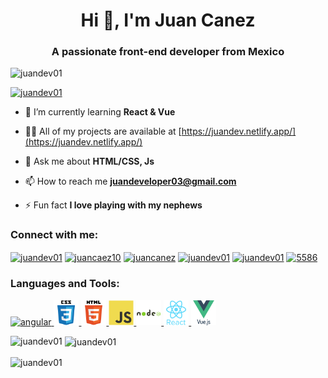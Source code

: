 <h1 align="center">Hi 👋, I'm Juan Canez</h1>
<h3 align="center">A passionate front-end developer from Mexico</h3>

<p align="left"> <img src="https://komarev.com/ghpvc/?username=juandev01&label=Profile%20views&color=0e75b6&style=flat" alt="juandev01" /> </p>

<p align="left"> <a href="https://github.com/ryo-ma/github-profile-trophy"><img src="https://github-profile-trophy.vercel.app/?username=juandev01" alt="juandev01" /></a> </p>

- 🌱 I’m currently learning **React & Vue**

- 👨‍💻 All of my projects are available at [https://juandev.netlify.app/](https://juandev.netlify.app/)

- 💬 Ask me about **HTML/CSS, Js**

- 📫 How to reach me **juandeveloper03@gmail.com**

- ⚡ Fun fact **I love playing with my nephews**

<h3 align="left">Connect with me:</h3>
<p align="left">
<a href="https://codepen.io/juandev01" target="blank"><img align="center" src="https://raw.githubusercontent.com/rahuldkjain/github-profile-readme-generator/master/src/images/icons/Social/codepen.svg" alt="juandev01" height="30" width="40" /></a>
<a href="https://twitter.com/juancaez10" target="blank"><img align="center" src="https://raw.githubusercontent.com/rahuldkjain/github-profile-readme-generator/master/src/images/icons/Social/twitter.svg" alt="juancaez10" height="30" width="40" /></a>
<a href="https://linkedin.com/in/juancanez" target="blank"><img align="center" src="https://raw.githubusercontent.com/rahuldkjain/github-profile-readme-generator/master/src/images/icons/Social/linked-in-alt.svg" alt="juancanez" height="30" width="40" /></a>
<a href="https://fb.com/juandev01" target="blank"><img align="center" src="https://raw.githubusercontent.com/rahuldkjain/github-profile-readme-generator/master/src/images/icons/Social/facebook.svg" alt="juandev01" height="30" width="40" /></a>
<a href="https://instagram.com/juandev01" target="blank"><img align="center" src="https://raw.githubusercontent.com/rahuldkjain/github-profile-readme-generator/master/src/images/icons/Social/instagram.svg" alt="juandev01" height="30" width="40" /></a>
<a href="https://discord.gg/5586" target="blank"><img align="center" src="https://raw.githubusercontent.com/rahuldkjain/github-profile-readme-generator/master/src/images/icons/Social/discord.svg" alt="5586" height="30" width="40" /></a>
</p>

<h3 align="left">Languages and Tools:</h3>
<p align="left"> <a href="https://angular.io" target="_blank" rel="noreferrer"> <img src="https://angular.io/assets/images/logos/angular/angular.svg" alt="angular" width="40" height="40"/> </a> <a href="https://www.w3schools.com/css/" target="_blank" rel="noreferrer"> <img src="https://raw.githubusercontent.com/devicons/devicon/master/icons/css3/css3-original-wordmark.svg" alt="css3" width="40" height="40"/> </a> <a href="https://www.w3.org/html/" target="_blank" rel="noreferrer"> <img src="https://raw.githubusercontent.com/devicons/devicon/master/icons/html5/html5-original-wordmark.svg" alt="html5" width="40" height="40"/> </a> <a href="https://developer.mozilla.org/en-US/docs/Web/JavaScript" target="_blank" rel="noreferrer"> <img src="https://raw.githubusercontent.com/devicons/devicon/master/icons/javascript/javascript-original.svg" alt="javascript" width="40" height="40"/> </a> <a href="https://nodejs.org" target="_blank" rel="noreferrer"> <img src="https://raw.githubusercontent.com/devicons/devicon/master/icons/nodejs/nodejs-original-wordmark.svg" alt="nodejs" width="40" height="40"/> </a> <a href="https://reactjs.org/" target="_blank" rel="noreferrer"> <img src="https://raw.githubusercontent.com/devicons/devicon/master/icons/react/react-original-wordmark.svg" alt="react" width="40" height="40"/> </a> <a href="https://vuejs.org/" target="_blank" rel="noreferrer"> <img src="https://raw.githubusercontent.com/devicons/devicon/master/icons/vuejs/vuejs-original-wordmark.svg" alt="vuejs" width="40" height="40"/> </a> </p>

<p><img align="left" src="https://github-readme-stats.vercel.app/api/top-langs?username=juandev01&show_icons=true&locale=en&layout=compact" alt="juandev01" /></p>

<p>&nbsp;<img align="center" src="https://github-readme-stats.vercel.app/api?username=juandev01&show_icons=true&locale=en" alt="juandev01" /></p>

<p><img align="center" src="https://github-readme-streak-stats.herokuapp.com/?user=juandev01&" alt="juandev01" /></p>
